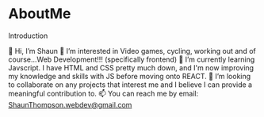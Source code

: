 # AboutMe
Introduction

👋 Hi, I’m Shaun
👀 I’m interested in Video games, cycling, working out and of course...Web Development!!! (specifically frontend)
🌱 I’m currently learning Javscript. I have HTML and CSS pretty much down, and I'm now improving my knowledge and skills with JS before moving onto REACT.
💞️ I’m looking to collaborate on any projects that interest me and I believe I can provide a meaningful contribution to.
📫 You can reach me by email: ShaunThompson.webdev@gmail.com
